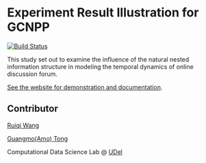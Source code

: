 # Experiment Result Illustration for GCNPP

[![Build Status](https://travis-ci.org/nicolas-van/bootstrap-4-github-pages.svg?branch=master)](https://travis-ci.org/nicolas-van/bootstrap-4-github-pages)

This study set out to examine the influence of the natural nested information structure in modeling the temporal dynamics of online discussion forum.

[See the website for demonstration and documentation](https://cdslabamotong.github.io/GCNPP/).

## Contributor
[Ruiqi Wang](mailto:wangrq@udel.edu)   

[Guangmo(Amo) Tong](http://udel.edu/~amotong/)    

Computational Data Science Lab @ [UDel](https://www.cis.udel.edu/)

